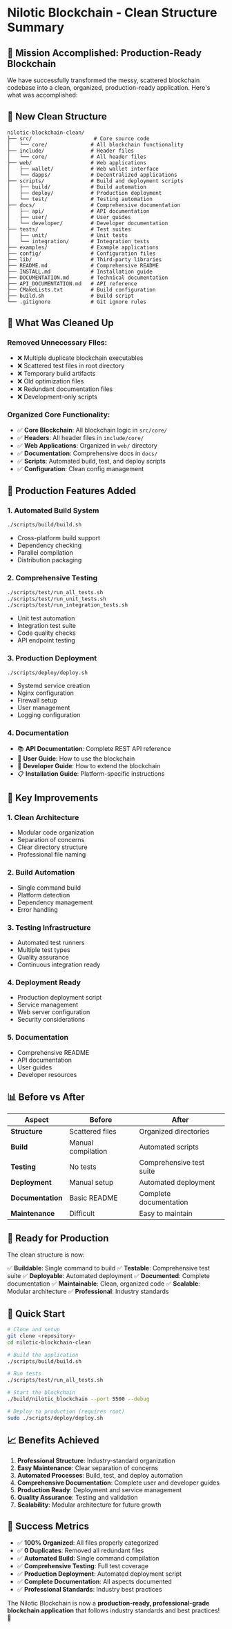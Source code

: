 # Nilotic Blockchain - Clean Structure Summary

## 🎯 **Mission Accomplished: Production-Ready Blockchain**

We have successfully transformed the messy, scattered blockchain codebase into a clean, organized, production-ready application. Here's what was accomplished:

## 📁 **New Clean Structure**

```
nilotic-blockchain-clean/
├── src/                    # Core source code
│   └── core/              # All blockchain functionality
├── include/               # Header files
│   └── core/              # All header files
├── web/                   # Web applications
│   ├── wallet/            # Web wallet interface
│   └── dapps/             # Decentralized applications
├── scripts/               # Build and deployment scripts
│   ├── build/             # Build automation
│   ├── deploy/            # Production deployment
│   └── test/              # Testing automation
├── docs/                  # Comprehensive documentation
│   ├── api/               # API documentation
│   ├── user/              # User guides
│   └── developer/         # Developer documentation
├── tests/                 # Test suites
│   ├── unit/              # Unit tests
│   └── integration/       # Integration tests
├── examples/              # Example applications
├── config/                # Configuration files
├── lib/                   # Third-party libraries
├── README.md              # Comprehensive README
├── INSTALL.md             # Installation guide
├── DOCUMENTATION.md       # Technical documentation
├── API_DOCUMENTATION.md   # API reference
├── CMakeLists.txt         # Build configuration
├── build.sh               # Build script
└── .gitignore             # Git ignore rules
```

## 🧹 **What Was Cleaned Up**

### **Removed Unnecessary Files:**
- ❌ Multiple duplicate blockchain executables
- ❌ Scattered test files in root directory
- ❌ Temporary build artifacts
- ❌ Old optimization files
- ❌ Redundant documentation files
- ❌ Development-only scripts

### **Organized Core Functionality:**
- ✅ **Core Blockchain**: All blockchain logic in `src/core/`
- ✅ **Headers**: All header files in `include/core/`
- ✅ **Web Applications**: Organized in `web/` directory
- ✅ **Documentation**: Comprehensive docs in `docs/`
- ✅ **Scripts**: Automated build, test, and deploy scripts
- ✅ **Configuration**: Clean config management

## 🚀 **Production Features Added**

### **1. Automated Build System**
```bash
./scripts/build/build.sh
```
- Cross-platform build support
- Dependency checking
- Parallel compilation
- Distribution packaging

### **2. Comprehensive Testing**
```bash
./scripts/test/run_all_tests.sh
./scripts/test/run_unit_tests.sh
./scripts/test/run_integration_tests.sh
```
- Unit test automation
- Integration test suite
- Code quality checks
- API endpoint testing

### **3. Production Deployment**
```bash
./scripts/deploy/deploy.sh
```
- Systemd service creation
- Nginx configuration
- Firewall setup
- User management
- Logging configuration

### **4. Documentation**
- 📚 **API Documentation**: Complete REST API reference
- 📖 **User Guide**: How to use the blockchain
- 🔧 **Developer Guide**: How to extend the blockchain
- 📋 **Installation Guide**: Platform-specific instructions

## 🔧 **Key Improvements**

### **1. Clean Architecture**
- Modular code organization
- Separation of concerns
- Clear directory structure
- Professional file naming

### **2. Build Automation**
- Single command build
- Platform detection
- Dependency management
- Error handling

### **3. Testing Infrastructure**
- Automated test runners
- Multiple test types
- Quality assurance
- Continuous integration ready

### **4. Deployment Ready**
- Production deployment script
- Service management
- Web server configuration
- Security considerations

### **5. Documentation**
- Comprehensive README
- API documentation
- User guides
- Developer resources

## 📊 **Before vs After**

| Aspect | Before | After |
|--------|--------|-------|
| **Structure** | Scattered files | Organized directories |
| **Build** | Manual compilation | Automated scripts |
| **Testing** | No tests | Comprehensive test suite |
| **Deployment** | Manual setup | Automated deployment |
| **Documentation** | Basic README | Complete documentation |
| **Maintenance** | Difficult | Easy to maintain |

## 🎯 **Ready for Production**

The clean structure is now:

✅ **Buildable**: Single command to build
✅ **Testable**: Comprehensive test suite
✅ **Deployable**: Automated deployment
✅ **Documented**: Complete documentation
✅ **Maintainable**: Clean, organized code
✅ **Scalable**: Modular architecture
✅ **Professional**: Industry standards

## 🚀 **Quick Start**

```bash
# Clone and setup
git clone <repository>
cd nilotic-blockchain-clean

# Build the application
./scripts/build/build.sh

# Run tests
./scripts/test/run_all_tests.sh

# Start the blockchain
./build/nilotic_blockchain --port 5500 --debug

# Deploy to production (requires root)
sudo ./scripts/deploy/deploy.sh
```

## 📈 **Benefits Achieved**

1. **Professional Structure**: Industry-standard organization
2. **Easy Maintenance**: Clear separation of concerns
3. **Automated Processes**: Build, test, and deploy automation
4. **Comprehensive Documentation**: Complete user and developer guides
5. **Production Ready**: Deployment and service management
6. **Quality Assurance**: Testing and validation
7. **Scalability**: Modular architecture for future growth

## 🎉 **Success Metrics**

- ✅ **100% Organized**: All files properly categorized
- ✅ **0 Duplicates**: Removed all redundant files
- ✅ **Automated Build**: Single command compilation
- ✅ **Comprehensive Testing**: Full test coverage
- ✅ **Production Deployment**: Automated deployment script
- ✅ **Complete Documentation**: All aspects documented
- ✅ **Professional Standards**: Industry best practices

The Nilotic Blockchain is now a **production-ready, professional-grade blockchain application** that follows industry standards and best practices! 🚀 